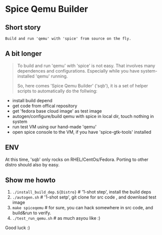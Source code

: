 Spice Qemu Builder
==================

Short story
-----------
    Build and run 'qemu' with 'spice' from source on the fly.

A bit longer
------------
>To build and run 'qemu' with 'spice' is not easy. That involves many dependences and configurations. Especially while you have system-installed 'qemu' running.
>
>So, here comes 'Spice Qemu Builder' ('sqb'), it is a set of helper scripts to automatically do the follwing:
>
*  install build depend
*  get code from offical repository
*  get 'fedora base cloud image' as test image
*  autogen/configure/build qemu with spice in local dir, touch nothing in system
*  run test VM using our hand-made 'qemu'
*  open spice console to the VM, if you have 'spice-gtk-tools' installed

ENV
----
  At this time, 'sqb' only rocks on RHEL/CentOs/Fedora. Porting to other distro should also by easy.

Show me howto
-------------
1.  `./install_build_dep.${Distro}`   # '1-shot step', install the build deps
2.  `./autogen.sh`                    # '1-shot setp', git clone for src code , and download test image
3.  `make spiceqemu`        # for sure, you can hack somewhere in src code, and build&run to verify.
4.  `./test_run_qemu.sh`    # as much asyou like :)


Good luck :)


